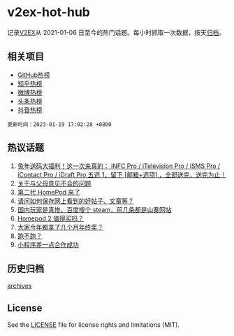 # v2ex-hot-hub

 记录[V2EX](https://www.v2ex.com/)从 2021-01-06 日至今的热门话题。每小时抓取一次数据，按天[归档](archives)。
 
 ## 相关项目

- [GitHub热榜](https://github.com/it985/github-hot-hub)
- [知乎热榜](https://github.com/it985/zhihu-hot-hub)
- [微博热榜](https://github.com/it985/weibo-hot-hub)
- [头条热榜](https://github.com/it985/toutiao-hot-hub)
- [抖音热榜](https://github.com/it985/douyin-hot-hub)


 `更新时间：2023-01-19 17:02:28 +0800`

## 热议话题

1. [兔年送码大福利！这一次来真的： iNFC Pro / iTelevision Pro / iSMS Pro / iContact Pro / iDraft Pro 五选 1，留下 [邮箱+选项] ，全部送完，送完为止！](https://www.v2ex.com/t/909811)
1. [关于与父母意见不合的问题](https://www.v2ex.com/t/909765)
1. [第二代 HomePod 来了](https://www.v2ex.com/t/909786)
1. [请问如何保存网上看到的好帖子、文章等？](https://www.v2ex.com/t/909823)
1. [国内玩家是真惨。百度搜个 steam，前几条都是山寨网站](https://www.v2ex.com/t/909768)
1. [Homepod 2 值得买吗？](https://www.v2ex.com/t/909814)
1. [大家今年都拿了几个月年终奖？](https://www.v2ex.com/t/909860)
1. [跑不跑？](https://www.v2ex.com/t/909771)
1. [小程序差一点合作成功](https://www.v2ex.com/t/909803)

## 历史归档

[archives](archives)

## License

See the [LICENSE](LICENSE) file for license rights and limitations (MIT).
